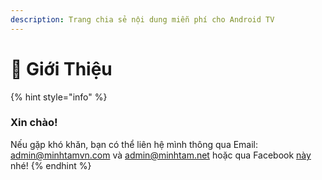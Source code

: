 ```yaml
---
description: Trang chia sẻ nội dung miễn phí cho Android TV
---
```


# 👋 Giới Thiệu

{% hint style="info" %}
### Xin chào!

Nếu gặp khó khăn, bạn có thể liên hệ mình thông qua Email: [admin@minhtamvn.com](mailto://admin@minhtamnvn.com) và [admin@minhtam.net](mailto://admin@minhtam.net) hoặc qua Facebook [này](http://m.me/100004441507838) nhé!
{% endhint %}
